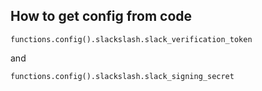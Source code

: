 ## How to get config from code
```
functions.config().slackslash.slack_verification_token
```
and
```
functions.config().slackslash.slack_signing_secret
```